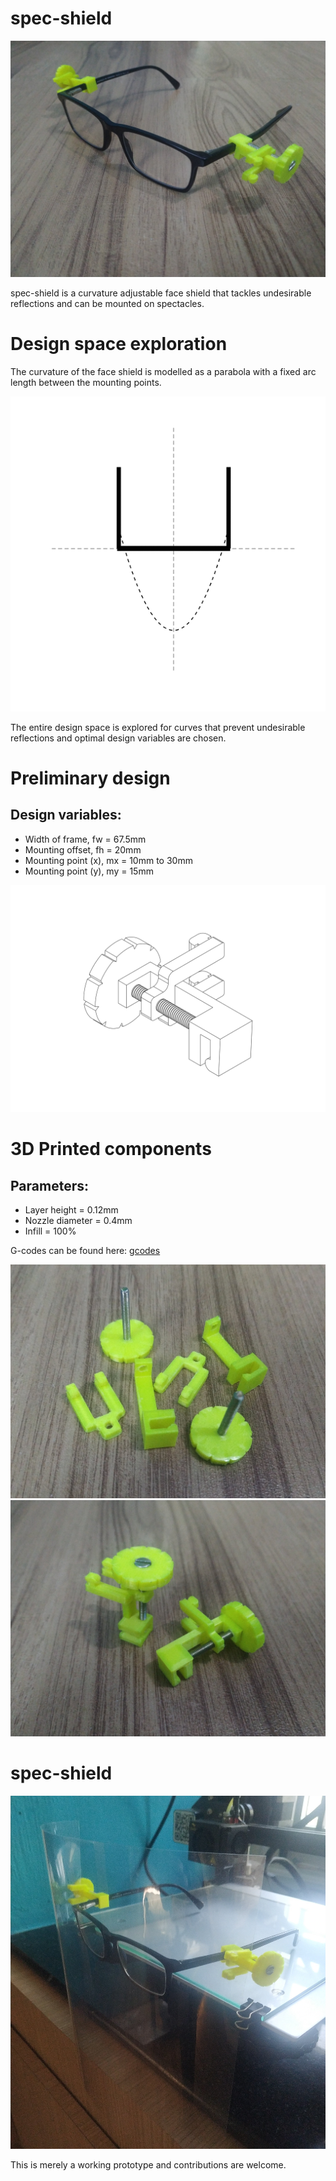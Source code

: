 # spec-shield

![header-image](images/assembly.jpg)

spec-shield is a curvature adjustable face shield that tackles undesirable reflections and can be mounted on spectacles. 

# Design space exploration
The curvature of the face shield is modelled as a parabola with a fixed arc length between the mounting points.

![design-space](images/rays.gif)

The entire design space is explored for curves that prevent undesirable reflections and optimal design variables are chosen.

# Preliminary design

## Design variables:
* Width of frame, fw = 67.5mm
* Mounting offset, fh = 20mm
* Mounting point (x), mx = 10mm to 30mm
* Mounting point (y), my = 15mm
  
![preliminary-design](images/iso_sketch.png)

# 3D Printed components

## Parameters:
* Layer height = 0.12mm
* Nozzle diameter = 0.4mm
* Infill = 100%

G-codes can be found here: [gcodes](gcode)

![parts](images/parts.jpg)
![sub-assembly](images/sub-assembly.jpg)

# spec-shield
![spec-shield](images/spec-shield.jpg)

This is merely a working prototype and contributions are welcome.
